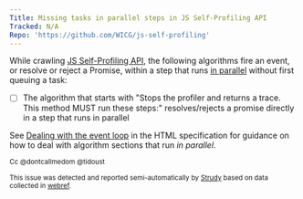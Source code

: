 ```yaml
---
Title: Missing tasks in parallel steps in JS Self-Profiling API
Tracked: N/A
Repo: 'https://github.com/WICG/js-self-profiling'
---
```


While crawling [JS Self-Profiling API](https://wicg.github.io/js-self-profiling/), the following algorithms fire an event, or resolve or reject a Promise, within a step that runs [in parallel](https://html.spec.whatwg.org/multipage/infrastructure.html#in-parallel) without first queuing a task:
* [ ] The algorithm that starts with "Stops the profiler and returns a trace. This method MUST run these steps:" resolves/rejects a promise directly in a step that runs in parallel

See [Dealing with the event loop](https://html.spec.whatwg.org/multipage/webappapis.html#event-loop-for-spec-authors) in the HTML specification for guidance on how to deal with algorithm sections that run *in parallel*.

<sub>Cc @dontcallmedom @tidoust</sub>

<sub>This issue was detected and reported semi-automatically by [Strudy](https://github.com/w3c/strudy/) based on data collected in [webref](https://github.com/w3c/webref/).</sub>
